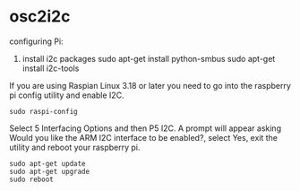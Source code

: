 # osc2i2c


configuring Pi:

1. install i2c packages
sudo apt-get install python-smbus
sudo apt-get install i2c-tools


If you are using Raspian Linux 3.18 or later you need to go into the raspberry pi config utility and enable I2C.

```
sudo raspi-config
```
Select 5 Interfacing Options and then  P5 I2C. A prompt will appear asking Would you like the ARM I2C interface to be enabled?, select Yes, exit the utility and reboot your raspberry pi.

```
sudo apt-get update
sudo apt-get upgrade
sudo reboot
```
